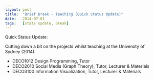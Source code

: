 ```yaml
---
layout:	post
title:	"Brief Break - Teaching (Quick Status Update)"
date:	2014-07-01
tags:	[stats update, break]
---
```


Quick Status Update:

Cutting down a bit on the projects whilst teaching at the University of Sydney (2014):

- DECO1012 Design Programming, Tutor
- DECO2010 Social Media (Graph Theory), Tutor, Lecturer & Materials
- DECO3100 Information Visualization, Tutor, Lecturer & Materials
